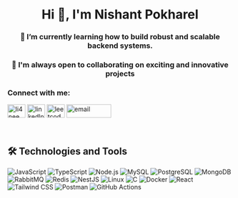 <h1 align="center">Hi 👋, I'm Nishant Pokharel</h1>
<h3 align="center">🌱 I’m currently learning how to build robust and scalable backend systems.</h3>
<h3 align="center">👯 I'm always open to collaborating on exciting and innovative projects</h3>



<h3 align="left">Connect with me:</h3>
<p align="left">
<a href="https://twitter.com/li4neee" target="blank"><img align="center" src="https://raw.githubusercontent.com/rahuldkjain/github-profile-readme-generator/master/src/images/icons/Social/twitter.svg" alt="li4nee" height="30" width="40" /></a>
<a href="https://www.linkedin.com/in/pokharelnishant/" target="blank"><img align="center" src="https://raw.githubusercontent.com/rahuldkjain/github-profile-readme-generator/master/src/images/icons/Social/linked-in-alt.svg" alt="linkedln" height="30" width="40" /></a>
<a href="https://www.leetcode.com/li4nee" target="blank"><img align="center" src="https://raw.githubusercontent.com/rahuldkjain/github-profile-readme-generator/master/src/images/icons/Social/leet-code.svg" alt="leetcode" height="30" width="40" /></a>
<a href="https://mail.google.com/mail/?view=cm&fs=1&to=nishantpokharel9@gmail.com" target="_blank">
  <img align="center" src="https://img.shields.io/badge/-Email-D14836?logo=gmail&logoColor=white" alt="email" height="30" width="100" />
</a>

</p>

<br>



## 🛠️ Technologies and Tools

![JavaScript](https://img.shields.io/badge/-JavaScript-F7DF1E?logo=javascript&logoColor=black)
![TypeScript](https://img.shields.io/badge/-TypeScript-007ACC?logo=typescript&logoColor=white)
![Node.js](https://img.shields.io/badge/-Node.js-339933?logo=node.js&logoColor=white)
![MySQL](https://img.shields.io/badge/-MySQL-4479A1?logo=mysql&logoColor=white)
![PostgreSQL](https://img.shields.io/badge/-PostgreSQL-336791?logo=postgresql&logoColor=white)
![MongoDB](https://img.shields.io/badge/-MongoDB-47A248?logo=mongodb&logoColor=white)
![RabbitMQ](https://img.shields.io/badge/-RabbitMQ-47A248?logo=mongodb&logoColor=white)
![Redis](https://img.shields.io/badge/-Redis-DC382D?logo=redis&logoColor=white)
![NestJS](https://img.shields.io/badge/-NestJS-E0234E?logo=nestjs&logoColor=white)
![Linux](https://img.shields.io/badge/-Linux-FCC624?logo=linux&logoColor=black)
![C](https://img.shields.io/badge/-C-A8B9CC?logo=c&logoColor=white)
![Docker](https://img.shields.io/badge/-Docker-2496ED?logo=docker&logoColor=white)
![React](https://img.shields.io/badge/-React-61DAFB?logo=react&logoColor=black)
![Tailwind CSS](https://img.shields.io/badge/-Tailwind_CSS-38B2AC?logo=tailwindcss&logoColor=white)
![Postman](https://img.shields.io/badge/-Postman-FF6C37?logo=postman&logoColor=white)
![GitHub Actions](https://img.shields.io/badge/-GitHub_Actions-2088FF?logo=githubactions&logoColor=white)


<br>





